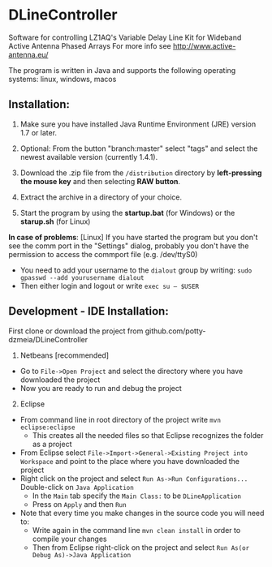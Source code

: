 DLineController
===============

Software for controlling LZ1AQ's Variable Delay Line Kit for Wideband Active Antenna Phased Arrays
For more info see http://www.active-antenna.eu/

The program is written in Java and supports the following operating systems:
linux, windows, macos


Installation:
--------------

1) Make sure you have installed Java Runtime Environment (JRE) version 1.7 or later.

2) Optional: From the button "branch:master" select "tags" and select the newest available version (currently 1.4.1). 

3) Download the .zip file from the `/distribution` directory by **left-pressing the mouse key** and then selecting **RAW button**. 

4) Extract the archive in a directory of your choice.

4) Start the program by using the **startup.bat** (for Windows) or the **starup.sh** (for Linux)

**In case of problems**: 
[Linux] If you have started the program but you don't see the comm port in the "Settings" dialog, 
probably you don't have the permission to access the commport file (e.g. /dev/ttyS0)
* You need to add your username to the `dialout` group by writing: `sudo gpasswd --add yourusername dialout`
* Then either login and logout or write `exec su – $USER`


Development - IDE Installation:
-----------------

First clone or download the project from github.com/potty-dzmeia/DLineController

1) Netbeans [recommended]
* Go to `File->Open Project` and select the directory where you have downloaded the project
* Now you are ready to run and debug the project

2) Eclipse
* From command line in root directory of the project write `mvn eclipse:eclipse`
  * This creates all the needed files so that Eclipse recognizes the folder as a project
* From Eclipse select `File->Import->General->Existing Project into Workspace` and point to the place where you have downloaded the project
* Right click on the project and select `Run As->Run Configurations...` Double-click on `Java Application`
  * In the `Main` tab specify the `Main Class:` to be  `DLineApplication` 
  * Press on `Apply` and then `Run`
* Note that every time you make changes in the source code you will need to: 
  * Write again in the command line `mvn clean install` in order to compile your changes 
  * Then from Eclipse right-click on the project and select `Run As(or Debug As)->Java Application`
